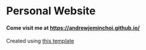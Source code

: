 # Personal Website

#### Come visit me at https://andrewjeminchoi.github.io/ 

Created using [this template](https://github.com/RyanFitzgerald/devportfolio)
